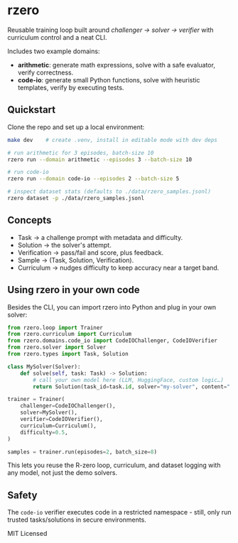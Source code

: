 # rzero

Reusable training loop built around *challenger → solver → verifier* with curriculum control and a neat CLI.

Includes two example domains:
- **arithmetic**: generate math expressions, solve with a safe evaluator, verify correctness.
- **code-io**: generate small Python functions, solve with heuristic templates, verify by executing tests.

## Quickstart

Clone the repo and set up a local environment:

```bash
make dev    # create .venv, install in editable mode with dev deps

# run arithmetic for 3 episodes, batch-size 10
rzero run --domain arithmetic --episodes 3 --batch-size 10

# run code-io
rzero run --domain code-io --episodes 2 --batch-size 5

# inspect dataset stats (defaults to ./data/rzero_samples.jsonl)
rzero dataset -p ./data/rzero_samples.jsonl
```

## Concepts

 - Task → a challenge prompt with metadata and difficulty.
 - Solution → the solver's attempt.
 - Verification → pass/fail and score, plus feedback.
 - Sample → (Task, Solution, Verification).
 - Curriculum → nudges difficulty to keep accuracy near a target band.

## Using rzero in your own code

Besides the CLI, you can import rzero into Python and plug in your own solver:
```python
from rzero.loop import Trainer
from rzero.curriculum import Curriculum
from rzero.domains.code_io import CodeIOChallenger, CodeIOVerifier
from rzero.solver import Solver
from rzero.types import Task, Solution

class MySolver(Solver):
    def solve(self, task: Task) -> Solution:
        # call your own model here (LLM, HuggingFace, custom logic…)
        return Solution(task_id=task.id, solver="my-solver", content="...")

trainer = Trainer(
    challenger=CodeIOChallenger(),
    solver=MySolver(),
    verifier=CodeIOVerifier(),
    curriculum=Curriculum(),
    difficulty=0.5,
)

samples = trainer.run(episodes=2, batch_size=8)

```
This lets you reuse the R-zero loop, curriculum, and dataset logging with any model, not just the demo solvers.

## Safety
The `code-io` verifier executes code in a restricted namespace - still, only run trusted tasks/solutions in secure environments.

MIT Licensed